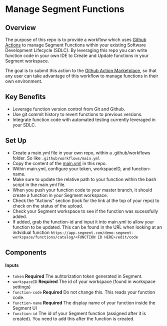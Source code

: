 # Manage Segment Functions

## Overview
The purpose of this repo is to provide a workflow which uses [Github Actions](https://help.github.com/en/actions) to manage Segment Functions within your existing Software Development Lifecycle (SDLC). By leveraging this repo you can write function code in your own IDE to Create and Update functions in your Segment workspace.

The goal is to submit this action to the [Github Action Marketplace](https://github.com/marketplace/category/free), so that any user can take advantage of this workflow to manage functions in their own environment.

## Key Benefits
- Leverage function version control from Git and Github.
- Use git commit history to revert functions to previous versions.
- Integrate function code with automated testing currently leveraged in your SDLC.


## Set Up
- Create a main.yml file in your own repo, within a .github/workflows folder. So like `.github/workflows/main.yml`
- Copy the content of the [main.yml](https://github.com/samgehret/manageSegmentFunction/blob/master/.github/workflows/main.yml) in this repo.
- Within main.yml, configure your token, workspaceID, and function-name.
- Make sure to update the relative path to your function within the bash script in the main.yml file.
- When you push your function code to your master branch, it should create a function in your Segment workspace.
- Check the "Actions" section (look for the link at the top of your repo) to check on the status of the upload.
- Check your Segment workspace to see if the function was sucessfully added.
- If added, grab the function-id and input it into main.yml to allow your function to be updated. This can be found in the URL when looking at an indvidual function `https://app.segment.com/demo-segment-workspace/functions/catalog/<FUNCTION ID HERE>/edit/code`


## Components

#### Inputs
- `token`
**Required** The auhtorization token generated in Segment.
- `workspaceID`
**Required** The id of your workspace (found in workspace settings)
- `function-code`
**Required** Do not change this. This reads your function code.
- `function-name`
**Required** The display name of your function inside the Segment UI
- `function-id`
The id of your Segment function (assigned after it is created). You need to add this after the function is created.
